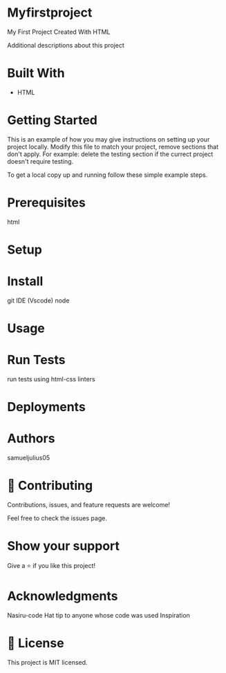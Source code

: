 # Myfirstproject
My First Project Created With HTML

Additional descriptions about this project

# Built With

- HTML

# Getting Started

This is an example of how you may give instructions on setting up your project locally. Modify this file to match your project, remove sections that don't apply. For example: delete the testing section if the currect project doesn't require testing.

To get a local copy up and running follow these simple example steps.

# Prerequisites

html
# Setup

# Install

git IDE (Vscode) node

# Usage

# Run Tests

run tests using html-css linters

# Deployments

# Authors

samueljulius05

# 🤝 Contributing

Contributions, issues, and feature requests are welcome!

Feel free to check the issues page.

# Show your support

Give a ⭐️ if you like this project!

# Acknowledgments

Nasiru-code
Hat tip to anyone whose code was used
Inspiration

# 📝 License

This project is MIT licensed.



